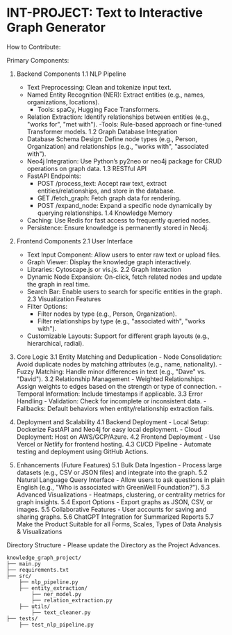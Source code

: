 # INT-PROJECT: Text to Interactive Graph Generator

How to Contribute:

Primary Components:
1. Backend Components
	1.1 NLP Pipeline
	- Text Preprocessing: Clean and tokenize input text.
	- Named Entity Recognition (NER): Extract entities (e.g., names, organizations, locations).
		- Tools: spaCy, Hugging Face Transformers.
	- Relation Extraction: Identify relationships between entities (e.g., "works for", "met with").
		-Tools: Rule-based approach or fine-tuned Transformer models.
	1.2 Graph Database Integration
	- Database Schema Design: Define node types (e.g., Person, Organization) and relationships (e.g., "works with", "associated with").
	- Neo4j Integration: Use Python’s py2neo or neo4j package for CRUD operations on graph data.
	1.3 RESTful API
	- FastAPI Endpoints:
		- POST /process_text: Accept raw text, extract entities/relationships, and store in the database.
		- GET /fetch_graph: Fetch graph data for rendering.
		- POST /expand_node: Expand a specific node dynamically by querying relationships.
	1.4 Knowledge Memory
	- Caching: Use Redis for fast access to frequently queried nodes.
	- Persistence: Ensure knowledge is permanently stored in Neo4j.

2. Frontend Components
	2.1 User Interface
	- Text Input Component: Allow users to enter raw text or upload files.
	- Graph Viewer: Display the knowledge graph interactively.
	- Libraries: Cytoscape.js or vis.js.
	2.2 Graph Interaction
	- Dynamic Node Expansion: On-click, fetch related nodes and update the graph in real time.
	- Search Bar: Enable users to search for specific entities in the graph.
	2.3 Visualization Features
	- Filter Options:
		- Filter nodes by type (e.g., Person, Organization).
		- Filter relationships by type (e.g., "associated with", "works with").
	- Customizable Layouts: Support for different graph layouts (e.g., hierarchical, radial).

3. Core Logic
	3.1 Entity Matching and Deduplication
		- Node Consolidation: Avoid duplicate nodes by matching attributes (e.g., name, nationality).
		- Fuzzy Matching: Handle minor differences in text (e.g., "Dave" vs. "David").
	3.2 Relationship Management
		- Weighted Relationships: Assign weights to edges based on the strength or type of connection.
		- Temporal Information: Include timestamps if applicable.
	3.3 Error Handling
		- Validation: Check for incomplete or inconsistent data.
		- Fallbacks: Default behaviors when entity/relationship extraction fails.

4. Deployment and Scalability
	4.1 Backend Deployment
		- Local Setup: Dockerize FastAPI and Neo4j for easy local deployment.
		- Cloud Deployment: Host on AWS/GCP/Azure.
	4.2 Frontend Deployment
		- Use Vercel or Netlify for frontend hosting.
	4.3 CI/CD Pipeline
		- Automate testing and deployment using GitHub Actions.

5. Enhancements (Future Features)
	5.1 Bulk Data Ingestion
		- Process large datasets (e.g., CSV or JSON files) and integrate into the graph.
	5.2 Natural Language Query Interface
		- Allow users to ask questions in plain English (e.g., "Who is associated with GreenWell Foundation?").
	5.3 Advanced Visualizations
		- Heatmaps, clustering, or centrality metrics for graph insights.
	5.4 Export Options
		- Export graphs as JSON, CSV, or images.
	5.5 Collaborative Features
		- User accounts for saving and sharing graphs.
	5.6 ChatGPT Integration for Summarized Reports
	5.7 Make the Product Suitable for all Forms, Scales, Types of Data Analysis & Visualizations


Directory Structure - Please update the Directory as the Project Advances. 
```
knowledge_graph_project/
├── main.py
├── requirements.txt
├── src/
    ├── nlp_pipeline.py
    ├── entity_extraction/
        ├── ner_model.py
        ├── relation_extraction.py
    ├── utils/
        ├── text_cleaner.py
├── tests/
    ├── test_nlp_pipeline.py
```
